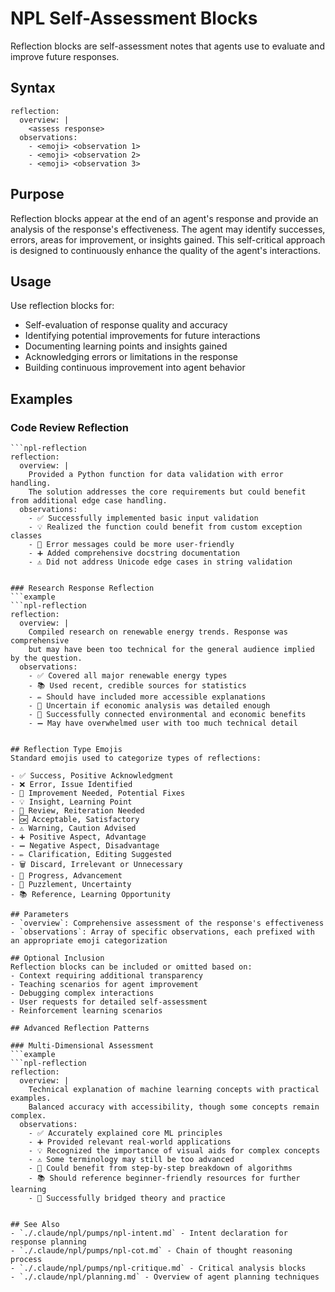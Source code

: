 # NPL Self-Assessment Blocks
Reflection blocks are self-assessment notes that agents use to evaluate and improve future responses.

## Syntax
```npl-reflection
reflection:
  overview: |
    <assess response>
  observations:
    - <emoji> <observation 1>
    - <emoji> <observation 2>
    - <emoji> <observation 3>
```

## Purpose
Reflection blocks appear at the end of an agent's response and provide an analysis of the response's effectiveness. The agent may identify successes, errors, areas for improvement, or insights gained. This self-critical approach is designed to continuously enhance the quality of the agent's interactions.

## Usage
Use reflection blocks for:
- Self-evaluation of response quality and accuracy
- Identifying potential improvements for future interactions
- Documenting learning points and insights gained
- Acknowledging errors or limitations in the response
- Building continuous improvement into agent behavior

## Examples

### Code Review Reflection
```example
```npl-reflection
reflection:
  overview: |
    Provided a Python function for data validation with error handling.
    The solution addresses the core requirements but could benefit from additional edge case handling.
  observations:
    - ✅ Successfully implemented basic input validation
    - 💡 Realized the function could benefit from custom exception classes
    - 🔧 Error messages could be more user-friendly
    - ➕ Added comprehensive docstring documentation
    - ⚠️ Did not address Unicode edge cases in string validation
```
```

### Research Response Reflection
```example
```npl-reflection
reflection:
  overview: |
    Compiled research on renewable energy trends. Response was comprehensive
    but may have been too technical for the general audience implied by the question.
  observations:
    - ✅ Covered all major renewable energy types
    - 📚 Used recent, credible sources for statistics
    - ✏️ Should have included more accessible explanations
    - 🤔 Uncertain if economic analysis was detailed enough
    - 🚀 Successfully connected environmental and economic benefits
    - ➖ May have overwhelmed user with too much technical detail
```
```

## Reflection Type Emojis
Standard emojis used to categorize types of reflections:

- ✅ Success, Positive Acknowledgment
- ❌ Error, Issue Identified
- 🔧 Improvement Needed, Potential Fixes
- 💡 Insight, Learning Point
- 🔄 Review, Reiteration Needed
- 🆗 Acceptable, Satisfactory
- ⚠️ Warning, Caution Advised
- ➕ Positive Aspect, Advantage
- ➖ Negative Aspect, Disadvantage
- ✏️ Clarification, Editing Suggested
- 🗑️ Discard, Irrelevant or Unnecessary
- 🚀 Progress, Advancement
- 🤔 Puzzlement, Uncertainty
- 📚 Reference, Learning Opportunity

## Parameters
- `overview`: Comprehensive assessment of the response's effectiveness
- `observations`: Array of specific observations, each prefixed with an appropriate emoji categorization

## Optional Inclusion
Reflection blocks can be included or omitted based on:
- Context requiring additional transparency
- Teaching scenarios for agent improvement
- Debugging complex interactions
- User requests for detailed self-assessment
- Reinforcement learning scenarios

## Advanced Reflection Patterns

### Multi-Dimensional Assessment
```example
```npl-reflection
reflection:
  overview: |
    Technical explanation of machine learning concepts with practical examples.
    Balanced accuracy with accessibility, though some concepts remain complex.
  observations:
    - ✅ Accurately explained core ML principles
    - ➕ Provided relevant real-world applications
    - 💡 Recognized the importance of visual aids for complex concepts
    - ⚠️ Some terminology may still be too advanced
    - 🔧 Could benefit from step-by-step breakdown of algorithms
    - 📚 Should reference beginner-friendly resources for further learning
    - 🚀 Successfully bridged theory and practice
```
```

## See Also
- `./.claude/npl/pumps/npl-intent.md` - Intent declaration for response planning
- `./.claude/npl/pumps/npl-cot.md` - Chain of thought reasoning process
- `./.claude/npl/pumps/npl-critique.md` - Critical analysis blocks
- `./.claude/npl/planning.md` - Overview of agent planning techniques